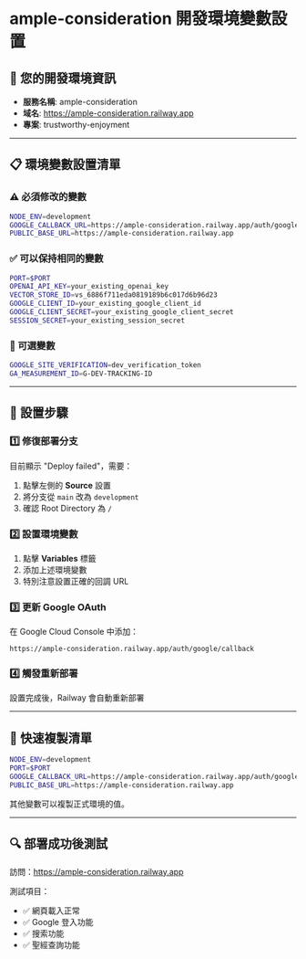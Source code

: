# ample-consideration 開發環境變數設置

## 🎯 您的開發環境資訊
- **服務名稱**: ample-consideration
- **域名**: https://ample-consideration.railway.app
- **專案**: trustworthy-enjoyment

---

## 📋 環境變數設置清單

### ⚠️ 必須修改的變數

```bash
NODE_ENV=development
GOOGLE_CALLBACK_URL=https://ample-consideration.railway.app/auth/google/callback
PUBLIC_BASE_URL=https://ample-consideration.railway.app
```

### ✅ 可以保持相同的變數

```bash
PORT=$PORT
OPENAI_API_KEY=your_existing_openai_key
VECTOR_STORE_ID=vs_6886f711eda0819189b6c017d6b96d23
GOOGLE_CLIENT_ID=your_existing_google_client_id
GOOGLE_CLIENT_SECRET=your_existing_google_client_secret
SESSION_SECRET=your_existing_session_secret
```

### 📝 可選變數

```bash
GOOGLE_SITE_VERIFICATION=dev_verification_token
GA_MEASUREMENT_ID=G-DEV-TRACKING-ID
```

---

## 🔧 設置步驟

### 1️⃣ 修復部署分支
目前顯示 "Deploy failed"，需要：
1. 點擊左側的 **Source** 設置
2. 將分支從 `main` 改為 `development`
3. 確認 Root Directory 為 `/`

### 2️⃣ 設置環境變數
1. 點擊 **Variables** 標籤
2. 添加上述環境變數
3. 特別注意設置正確的回調 URL

### 3️⃣ 更新 Google OAuth
在 Google Cloud Console 中添加：
```
https://ample-consideration.railway.app/auth/google/callback
```

### 4️⃣ 觸發重新部署
設置完成後，Railway 會自動重新部署

---

## 🚀 快速複製清單

```bash
NODE_ENV=development
PORT=$PORT
GOOGLE_CALLBACK_URL=https://ample-consideration.railway.app/auth/google/callback
PUBLIC_BASE_URL=https://ample-consideration.railway.app
```

其他變數可以複製正式環境的值。

---

## 🔍 部署成功後測試

訪問：https://ample-consideration.railway.app

測試項目：
- ✅ 網頁載入正常
- ✅ Google 登入功能
- ✅ 搜索功能
- ✅ 聖經查詢功能
